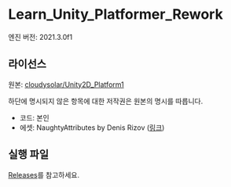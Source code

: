 # Learn_Unity_Platformer_Rework

엔진 버전: 2021.3.0f1

## 라이선스

원본: [cloudysolar/Unity2D_Platform1](https://github.com/cloudysolar/Unity2D_Platform1)

하단에 명시되지 않은 항목에 대한 저작권은 원본의 명시를 따릅니다.

- 코드: 본인
- 에셋: NaughtyAttributes by Denis Rizov ([링크](https://assetstore.unity.com/packages/tools/utilities/naughtyattributes-129996))

## 실행 파일

[Releases](https://github.com/hwahyang1/Learn_Unity_Platformer_Rework/releases)를 참고하세요.